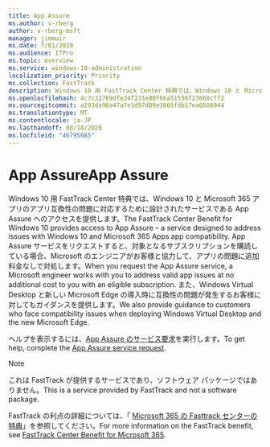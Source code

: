 ```yaml
---
title: App Assure
ms.author: v-rberg
author: v-rberg-msft
manager: jimmuir
ms.date: 7/01/2020
ms.audience: ITPro
ms.topic: overview
ms.service: windows-10-administration
localization_priority: Priority
ms.collection: FastTrack
description: Windows 10 用 FastTrack Center 特典では、Windows 10 と Microsoft 365 アプリのアプリ互換性の問題に対応するために設計されたサービスである App Assure へのアクセスを提供します。
ms.openlocfilehash: 4c7c32769dfe34f231e80f66a51556f23660cff2
ms.sourcegitcommit: a293da96a47a7e1d97d09e1665fdb17ea0506944
ms.translationtype: MT
ms.contentlocale: ja-JP
ms.lasthandoff: 08/18/2020
ms.locfileid: "46795085"
---
```

# <a name="app-assure"></a><span data-ttu-id="4bbd8-103">App Assure</span><span class="sxs-lookup"><span data-stu-id="4bbd8-103">App Assure</span></span>

<span data-ttu-id="4bbd8-104">Windows 10 用 FastTrack Center 特典では、Windows 10 と Microsoft 365 アプリのアプリ互換性の問題に対応するために設計されたサービスである App Assure へのアクセスを提供します。</span><span class="sxs-lookup"><span data-stu-id="4bbd8-104">The FastTrack Center Benefit for Windows 10 provides access to App Assure – a service designed to address issues with Windows 10 and Microsoft 365 Apps app compatibility.</span></span> <span data-ttu-id="4bbd8-105">App Assure サービスをリクエストすると、対象となるサブスクリプションを購読している場合、Microsoft のエンジニアがお客様と協力して、アプリの問題に追加料金なしで対処します。</span><span class="sxs-lookup"><span data-stu-id="4bbd8-105">When you request the App Assure service, a Microsoft engineer works with you to address valid app issues at no additional cost to you with an eligible subscription.</span></span> <span data-ttu-id="4bbd8-106">また、Windows Virtual Desktop と新しい Microsoft Edge の導入時に互換性の問題が発生するお客様に対してもガイダンスを提供します。</span><span class="sxs-lookup"><span data-stu-id="4bbd8-106">We also provide guidance to customers who face compatibility issues when deploying Windows Virtual Desktop and the new Microsoft Edge.</span></span> 

<span data-ttu-id="4bbd8-107">ヘルプを表示するには、[App Assure のサービス要求](https://go.microsoft.com/fwlink/?linkid=2022721)を実行します。</span><span class="sxs-lookup"><span data-stu-id="4bbd8-107">To get help, complete the [App Assure service request](https://go.microsoft.com/fwlink/?linkid=2022721).</span></span>

  > [!NOTE]
> <span data-ttu-id="4bbd8-108">これは FastTrack が提供するサービスであり、ソフトウェア パッケージではありません。</span><span class="sxs-lookup"><span data-stu-id="4bbd8-108">This is a service provided by FastTrack and not a software package.</span></span>

<span data-ttu-id="4bbd8-109">FastTrack の利点の詳細については、「 [Microsoft 365 の Fasttrack センターの特典](introduction.md)」を参照してください。</span><span class="sxs-lookup"><span data-stu-id="4bbd8-109">For more information on the FastTrack benefit, see [FastTrack Center Benefit for Microsoft 365](introduction.md).</span></span>
